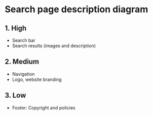 # Search page description diagram

## 1. High

- Search bar
- Search results (images and description)

## 2. Medium

- Navigation
- Logo, website branding

## 3. Low

- Footer: Copyright and policies